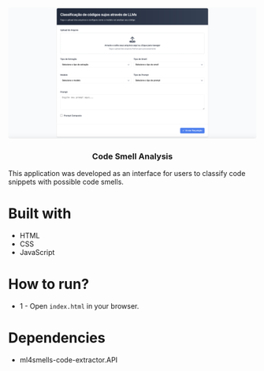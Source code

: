 <div align="center" >
    <img src="docs/img/background.png" width="600px" style="border-radius:1%;"/>
    </br>
    <h3>Code Smell Analysis</h3>
</div>

This application was developed as an interface for users to classify code snippets with possible code smells.

# Built with
* HTML
* CSS
* JavaScript

# How to run?

* 1 - Open ```index.html``` in your browser.


# Dependencies

* ml4smells-code-extractor.API


